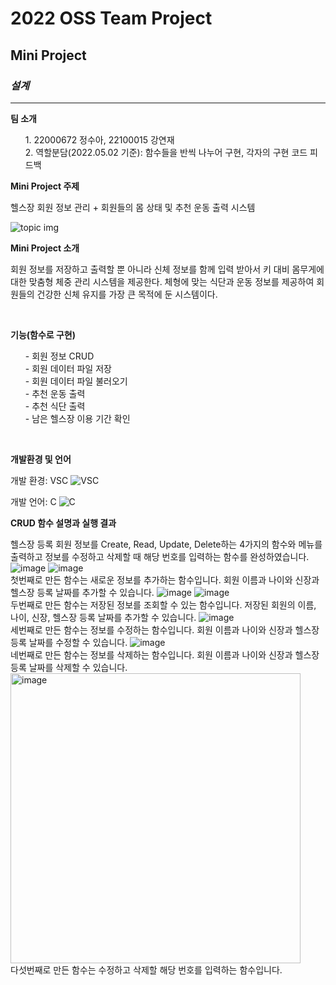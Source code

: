 <!--Heading-->

# 2022 OSS Team Project

## Mini Project

### _**설계**_

---

**팀 소개**

<ol>
1. 22000672 정수아, 22100015 강연재<br>
2. 역할분담(2022.05.02 기준):
   함수들을 반씩 나누어 구현, 각자의 구현 코드 피드백<br>
</ol>

**Mini Project 주제**

헬스장 회원 정보 관리 + 회원들의 몸 상태 및 추천 운동 출력 시스템

![topic img](https://images.unsplash.com/photo-1534438327276-14e5300c3a48?ixlib=rb-1.2.1&ixid=MnwxMjA3fDB8MHxzZWFyY2h8MzB8fGZpdG5lc3N8ZW58MHx8MHx8&w=1000&q=80)

**Mini Project 소개**

회원 정보를 저장하고 출력할 뿐 아니라 신체 정보를 함께 입력 받아서 키 대비 몸무게에 대한 맞춤형 체중 관리 시스템을 제공한다. 체형에 맞는 식단과 운동 정보를 제공하여 회원들의 건강한 신체 유지를 가장 큰 목적에 둔 시스템이다.

<br>

**기능(함수로 구현)**

<ul>
- 회원 정보 CRUD<br>
- 회원 데이터 파일 저장<br>
- 회원 데이터 파일 불러오기<br>
- 추천 운동 출력<br>
- 추천 식단 출력<br>
- 남은 헬스장 이용 기간 확인<br>
</ul>
<br>

**개발환경 및 언어**

개발 환경: VSC
![VSC](https://images.velog.io/images/rememberme_jhk/post/38e6ab0a-58a9-4477-bec4-a62ae20dda4a/vscode-logo.png)

개발 언어: C
![C](https://images.velog.io/images/asroq1/post/228227c1-8e56-426f-832f-95f2f863b5a7/0Clang.png)

**CRUD 함수 설명과 실행 결과**

헬스장 등록 회원 정보를 Create, Read, Update, Delete하는 4가지의 함수와 메뉴를 출력하고 정보를 수정하고 삭제할 때 해당 번호를 입력하는 함수를 완성하였습니다.
![image](https://user-images.githubusercontent.com/103136401/167351564-1bb9a1cb-1868-473f-9cba-5b7edd972dcd.png)
![image](https://user-images.githubusercontent.com/103136401/167351572-c675a52b-8bcb-4a62-bbf1-0640e85792e4.png)<br>
첫번째로 만든 함수는 새로운 정보를 추가하는 함수입니다. 회원 이름과 나이와 신장과 헬스장 등록 날짜를 추가할 수 있습니다.
![image](https://user-images.githubusercontent.com/103136401/167351624-bda1ed75-5f45-453d-b51a-c4bddf93de3e.png)
![image](https://user-images.githubusercontent.com/103136401/167351635-75f810a2-420e-449a-a8cb-5aff594beba2.png)<br>
두번째로 만든 함수는 저장된 정보를 조회할 수 있는 함수입니다. 저장된 회원의 이름, 나이, 신장, 헬스장 등록 날짜를 추가할 수 있습니다.
![image](https://user-images.githubusercontent.com/103136401/167351662-1cc9e7c1-09bd-4f4a-a0f4-fe8cc609f49f.png)<br>
세번째로 만든 함수는 정보를 수정하는 함수입니다. 회원 이름과 나이와 신장과 헬스장 등록 날짜를 수정할 수 있습니다.
![image](https://user-images.githubusercontent.com/103136401/167351714-603664c7-70c9-4182-bebe-fc497b3d14dd.png)<br>
네번째로 만든 함수는 정보를 삭제하는 함수입니다. 회원 이름과 나이와 신장과 헬스장 등록 날짜를 삭제할 수 있습니다.
<img width="464" alt="image" src="https://user-images.githubusercontent.com/103136401/167352095-58a91cfa-dff5-4599-98a2-24e866c516b7.png"><br>
다섯번째로 만든 함수는 수정하고 삭제할 해당 번호를 입력하는 함수입니다.
